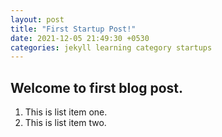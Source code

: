 ```yaml
---
layout: post
title: "First Startup Post!"
date: 2021-12-05 21:49:30 +0530
categories: jekyll learning category startups
---
```


## Welcome to first blog post.

1. This is list item one.
2. This is list item two.

